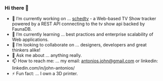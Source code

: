 ### Hi there 👋

- 🔭 I’m currently working on ... [schedtv](https://github.com/JohnAntonios/schedtv) - a Web-based TV Show tracker powered by a REST API connecting to the tv show api backed by FaunaDB.
- 🌱 I’m currently learning ... best practices and enterprise scalability of Web applications.
- 👯 I’m looking to collaborate on ... designers, developers and great thinkers alike!
- 💬 Ask me about ... anything really.
- 📫 How to reach me: ... my email: antonios.john@gmail.com or linkedin: linkedin.com/in/john-antonios/
- ⚡ Fun fact: ... I own a 3D printer.
